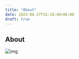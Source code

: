 ```yaml
---
title: "About"
date: 2023-06-27T15:18:48+08:00
draft: true
---
```


## About

![img](https://s.gravatar.com/avatar/9ff9514e4c37a5cb11be475190289857778d613942c4d6364c16e770a4cb66a0?s=80)